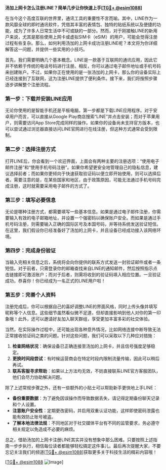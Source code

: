 **汤加上网卡怎么注册LINE？简单几步让你快速上手[[TG💪+ @esim1088](https://t.me/s/esim1088)]**

在当今这个高度互联的世界里，通讯工具的重要性不言而喻。其中，LINE作为一款风靡全球的即时通讯软件，凭借其丰富的表情包、独特的贴纸系统以及便捷的功能，成为了许多人日常生活中不可或缺的一部分。然而，对于刚接触LINE的新用户来说，尤其是那些使用上网卡或虚拟SIM卡（eSIM）的用户，可能会觉得注册过程有些复杂。那么，如何利用汤加的上网卡成功注册LINE呢？本文将为你详细解答这一问题，并提供一些实用的小技巧。

首先，我们需要明确几个基本概念。LINE是一款基于互联网的通讯应用，因此它并不依赖于传统的电话号码进行注册。相反，你可以通过电子邮件地址或手机号码来创建账户。不过，如果你正在使用的是一张汤加的上网卡，那么你的设备实际上已经连接到了互联网，这为注册LINE提供了便利条件。接下来，我们将按照步骤逐步讲解整个注册流程。

### 第一步：下载并安装LINE应用

无论你使用的是智能手机还是平板电脑，第一步都是下载LINE应用程序。对于安卓用户而言，可以直接从Google Play商店搜索“LINE”并点击安装；而对于苹果用户，则需要访问App Store完成同样的操作。如果你的设备尚未支持官方版本，也可以尝试通过浏览器直接访问LINE官网进行在线注册，但这种方式通常会受到限制。

### 第二步：选择注册方式

打开LINE后，你会看到一个欢迎界面，上面会有两种主要的注册选项：“使用电子邮件注册”和“使用手机号码注册”。如果你希望更安全地管理自己的隐私信息，建议选择前者；而如果你更倾向于快速获取验证码以便立即开始使用，则可以选择后者。需要注意的是，在某些国家和地区，由于政策原因，可能无法通过手机号码完成注册，这时就需要采用电子邮件的方式了。

### 第三步：填写必要信息

无论是哪种注册方式，都需要填写一些基本信息。如果是通过电子邮件注册，你需要输入有效的电子邮箱地址，并设置一个强密码以确保账户安全。而如果是通过手机号码注册，则需要输入正确的国际区号及本国号码，并等待系统发送验证短信。在这里，我们假设你已经准备好了汤加的上网卡，并且设备已经成功接入该网络环境。

### 第四步：完成身份验证

当输入完相关信息之后，系统将会向你提供的联系方式发送一封验证邮件或者一条短信。对于前者，只需登录你的邮箱查找来自LINE的通知邮件，然后按照指示点击链接即可激活账户；而对于后者，则需将收到的验证码填入相应位置。一旦验证成功，恭喜你！你已经成为一名正式的LINE用户啦！

### 第五步：完善个人资料

注册完成后，你可以根据自己的喜好调整LINE的界面风格，同时上传头像并填写昵称等个人信息。这些细节虽然看似微不足道，但却直接影响到他人对你的第一印象哦！此外，还可以邀请好友加入聊天群组，享受更加丰富多彩的社交体验。

当然，在实际操作过程中，还可能出现各种意外情况，比如网络连接中断导致无法正常接收验证码之类的问题。针对这些问题，我们可以采取以下几种应对措施：

1. **检查网络状况**：确保设备已正确连接至汤加的上网卡，并且信号强度足够稳定。
2. **更换时间段尝试**：有时候运营商会在特定时段内限制流量传输，因此可以稍后再试。
3. **联系客服寻求帮助**：如果以上方法均无效，不妨直接联系LINE官方客服团队，他们会尽力协助解决问题。

除了上述常规步骤之外，还有一些额外的小贴士可以帮助新手更快地上手LINE：

- **备份重要数据**：为了避免因误操作而导致数据丢失，请记得定期备份聊天记录和个人设置。
- **注意账户安全性**：定期更改密码，并启用双重认证功能，这样即使密码泄露也能有效防止账号被盗。
- **了解本地法律法规**：不同地区对于社交媒体平台有不同的监管要求，务必遵守相关规定以免造成不必要的麻烦。

总之，借助汤加的上网卡注册LINE其实并没有想象中那么困难。只要按照上述指南一步步执行，相信每位读者都能够轻松搞定这件事儿。最后再次提醒大家，不要忘记关注我们的频道[[TG💪+ @esim1088](https://t.me/s/esim1088)]获取更多关于科技生活的精彩内容哦！

[[TG💪+ @esim1088](https://t.me/s/esim1088) ![Image](https://i.postimg.cc/4NQfJmqS/Snipaste-2025-05-13-00-14-12.png)]